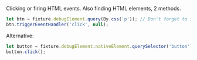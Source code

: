 Clicking or firing HTML events. Also finding HTML elements, 2 methods.

```ts
let btn = fixture.debugElement.query(By.css('p')); // Don't forget to import `By`!
btn.triggerEventHandler('click', null);
```

Alternative:

```ts
let button = fixture.debugElement.nativeElement.querySelector('button');
button.click();
```

